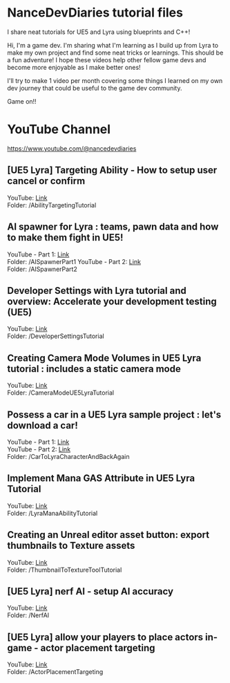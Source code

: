 # NanceDevDiaries tutorial files
I share neat tutorials for UE5 and Lyra using blueprints and C++!

Hi, I'm a game dev. I'm sharing what I'm learning as I build up from Lyra to make my own project and find some neat tricks or learnings. This should be a fun adventure! I hope these videos help other fellow game devs and become more enjoyable as I make better ones!

I'll try to make 1 video per month covering some things I learned on my own dev journey that could be useful to the game dev community. 

Game on!!

# YouTube Channel
https://www.youtube.com/@nancedevdiaries


## [UE5 Lyra] Targeting Ability - How to setup user cancel or confirm
YouTube: [Link](https://www.youtube.com/watch?v=shnPpuRGkuw)  
Folder: /AbilityTargetingTutorial

## AI spawner for Lyra : teams, pawn data and how to make them fight in UE5!
YouTube - Part 1: [Link](https://www.youtube.com/watch?v=lzrZJpSqL2U)  
Folder: /AISpawnerPart1
YouTube - Part 2: [Link](https://www.youtube.com/watch?v=aGz9Jmapq7I)  
Folder: /AISpawnerPart2

## Developer Settings with Lyra tutorial and overview: Accelerate your development testing (UE5)
YouTube: [Link](https://www.youtube.com/watch?v=UEWU6dlfKiMU)  
Folder: /DeveloperSettingsTutorial

## Creating Camera Mode Volumes in UE5 Lyra tutorial : includes a static camera mode
YouTube: [Link](https://www.youtube.com/watch?v=6q3HAlBkccc)  
Folder: /CameraModeUE5LyraTutorial

## Possess a car in a UE5 Lyra sample project : let's download a car!
YouTube - Part 1: [Link](https://www.youtube.com/watch?v=zF2uyCrvJA8)  
YouTube - Part 2: [Link](https://www.youtube.com/watch?v=YeFmAaONPs4)  
Folder: /CarToLyraCharacterAndBackAgain

## Implement Mana GAS Attribute in UE5 Lyra Tutorial
YouTube: [Link](https://www.youtube.com/watch?v=bwg1yspDKg0)  
Folder: /LyraManaAbilityTutorial

## Creating an Unreal editor asset button: export thumbnails to Texture assets
YouTube: [Link](https://www.youtube.com/watch?v=3M6trkga4Ho)  
Folder: /ThumbnailToTextureToolTutorial

## [UE5 Lyra] nerf AI - setup AI accuracy
YouTube: [Link](https://www.youtube.com/watch?v=vlfpgXo3cMc)  
Folder: /NerfAI

## [UE5 Lyra] allow your players to place actors in-game - actor placement targeting
YouTube: [Link](https://www.youtube.com/watch?v=YDk5Zoh5u9g)  
Folder: /ActorPlacementTargeting